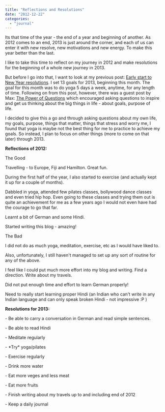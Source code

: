 ```yaml
---
title: "Reflections and Resolutions"
date: "2012-12-22"
categories: 
  - "journal"
---
```


Its that time of the year - the end of a year and beginning of another. As 2012 comes to an end, 2013 is just around the corner, and each of us can enter it with new resolve, new motivations and new energy. To make this year better than the last.  

  

I like to take this time to reflect on my journey in 2012 and make resolutions for the beginning of a whole new journey in 2013. 

  

But before I go into that, I want to look at my previous post: [Early start to New Year resolutions](http://www.shalveena.com/2012/12/early-start-to-new-year-resolutions.html). I set 13 goals for 2013, beginning this month. The goal for this month was to do yoga 5 days a week, anytime, for any length of time. Following on from this post, however, there was a guest post by Max: [The Power of Questions](http://www.shalveena.com/2012/12/the-power-of-questions.html) which encouraged asking questions to inspire and get us thinking about the big things in life - about goals, purpose of life. 

  

I decided to give this a go and through asking questions about my own life, my goals, purpose, things that matter, things that stress and worry me, I found that yoga is maybe not the best thing for me to practice to achieve my goals. So instead, I plan to focus on other things (more to come on that later) through 2013. 

  

**Reflections of 2012:**

  

The Good

  

Travelling - to Europe, Fiji and Hamilton. Great fun. 

During the first half of the year, I also started to exercise (and actually kept it up for a couple of months).

Dabbled in yoga, attended few pilates classes, bollywood dance classes and even tried hip hop. Even going to these classes and trying them out is quite an achievement for me as a few years ago I would not even have had the courage to go that far. 

Learnt a bit of German and some Hindi.

Started writing this blog - amazing!

  

The Bad

  

I did not do as much yoga, meditation, exercise, etc as I would have liked to.

Also, unfortunately, I still haven't managed to set up any sort of routine for any of the above.

I feel like I could put much more effort into my blog and writing. Find a direction. Write about my travels.

Did not put enough time and effort to learn German properly! 

Need to really start learning proper Hindi (an Indian who can't write in any Indian language and can only speak broken Hindi - not impressive :P )

  

**Resolutions for 2013:**

\- Be able to carry a conversation in German and read simple sentences.

\- Be able to read Hindi

\- Meditate regularly

\- \*Try\* yoga/pilates

\- Exercise regularly

\- Drink more water

\- Eat more veges and less meat

\- Eat more fruits

\- Finish writing about my travels up to and including end of 2012

\- Keep a daily journal
